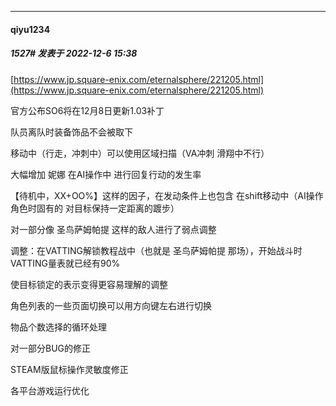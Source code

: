 

*****

####  qiyu1234  
##### 1527#       发表于 2022-12-6 15:38

[https://www.jp.square-enix.com/eternalsphere/221205.html](https://www.jp.square-enix.com/eternalsphere/221205.html)

官方公布SO6将在12月8日更新1.03补丁

队员离队时装备饰品不会被取下

移动中（行走，冲刺中）可以使用区域扫描（VA冲刺 滑翔中不行）

大幅增加 妮娜 在AI操作中 进行回复行动的发生率

【待机中，XX+OO%】这样的因子，在发动条件上也包含 在shift移动中（AI操作角色时固有的 对目标保持一定距离的踱步）

对一部分像 圣鸟萨姆帕提 这样的敌人进行了弱点调整

调整：在VATTING解锁教程战中（也就是 圣鸟萨姆帕提 那场），开始战斗时VATTING量表就已经有90%

使目标锁定的表示变得更容易理解的调整

角色列表的一些页面切换可以用方向键左右进行切换

物品个数选择的循环处理

对一部分BUG的修正

STEAM版鼠标操作灵敏度修正

各平台游戏运行优化

